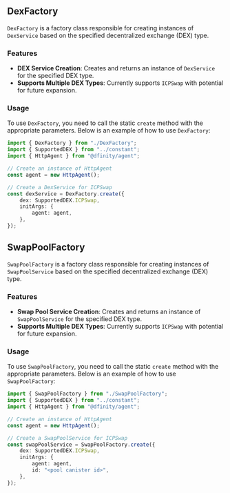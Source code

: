 ## DexFactory

`DexFactory` is a factory class responsible for creating instances of `DexService` based on the specified decentralized exchange (DEX) type.

### Features

-   **DEX Service Creation**: Creates and returns an instance of `DexService` for the specified DEX type.
-   **Supports Multiple DEX Types**: Currently supports `ICPSwap` with potential for future expansion.

### Usage

To use `DexFactory`, you need to call the static `create` method with the appropriate parameters. Below is an example of how to use `DexFactory`:

```typescript
import { DexFactory } from "./DexFactory";
import { SupportedDEX } from "../constant";
import { HttpAgent } from "@dfinity/agent";

// Create an instance of HttpAgent
const agent = new HttpAgent();

// Create a DexService for ICPSwap
const dexService = DexFactory.create({
    dex: SupportedDEX.ICPSwap,
    initArgs: {
        agent: agent,
    },
});
```

## SwapPoolFactory

`SwapPoolFactory` is a factory class responsible for creating instances of `SwapPoolService` based on the specified decentralized exchange (DEX) type.

### Features

-   **Swap Pool Service Creation**: Creates and returns an instance of `SwapPoolService` for the specified DEX type.
-   **Supports Multiple DEX Types**: Currently supports `ICPSwap` with potential for future expansion.

### Usage

To use `SwapPoolFactory`, you need to call the static `create` method with the appropriate parameters. Below is an example of how to use `SwapPoolFactory`:

```typescript
import { SwapPoolFactory } from "./SwapPoolFactory";
import { SupportedDEX } from "../constant";
import { HttpAgent } from "@dfinity/agent";

// Create an instance of HttpAgent
const agent = new HttpAgent();

// Create a SwapPoolService for ICPSwap
const swapPoolService = SwapPoolFactory.create({
    dex: SupportedDEX.ICPSwap,
    initArgs: {
        agent: agent,
        id: "<pool canister id>",
    },
});
```
